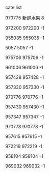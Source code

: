 cate list

970775 新鲜水果 8

972200 972200 -1

955035 955035 -1

5057 5057 -1

975706 975706 -1

961006 961006 -1

957428 957428 -1

957330 957330 -1

970776 970776 -1

957430 957430 -1

957347 957347 -1

970778 970778 -1

957615 957615 -1

972219 972219 -1

958104 958104 -1

969032 969032 -1

